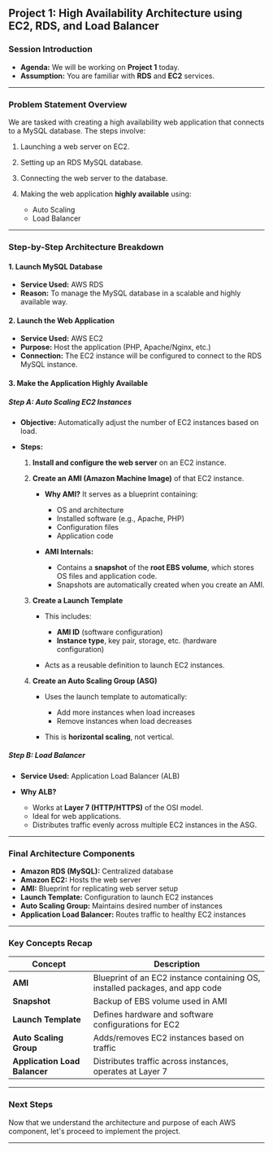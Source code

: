 ## **Project 1: High Availability Architecture using EC2, RDS, and Load Balancer**

### **Session Introduction**

* **Agenda:** We will be working on **Project 1** today.
* **Assumption:** You are familiar with **RDS** and **EC2** services.


---

### **Problem Statement Overview**

We are tasked with creating a high availability web application that connects to a MySQL database. The steps involve:

1. Launching a web server on EC2.
2. Setting up an RDS MySQL database.
3. Connecting the web server to the database.
4. Making the web application **highly available** using:

   * Auto Scaling
   * Load Balancer

---

### **Step-by-Step Architecture Breakdown**

#### **1. Launch MySQL Database**

* **Service Used:** AWS RDS
* **Reason:** To manage the MySQL database in a scalable and highly available way.

#### **2. Launch the Web Application**

* **Service Used:** AWS EC2
* **Purpose:** Host the application (PHP, Apache/Nginx, etc.)
* **Connection:** The EC2 instance will be configured to connect to the RDS MySQL instance.

#### **3. Make the Application Highly Available**

##### **Step A: Auto Scaling EC2 Instances**

* **Objective:** Automatically adjust the number of EC2 instances based on load.
* **Steps:**

  1. **Install and configure the web server** on an EC2 instance.

  2. **Create an AMI (Amazon Machine Image)** of that EC2 instance.

     * **Why AMI?** It serves as a blueprint containing:

       * OS and architecture
       * Installed software (e.g., Apache, PHP)
       * Configuration files
       * Application code
     * **AMI Internals:**

       * Contains a **snapshot** of the **root EBS volume**, which stores OS files and application code.
       * Snapshots are automatically created when you create an AMI.

  3. **Create a Launch Template**

     * This includes:

       * **AMI ID** (software configuration)
       * **Instance type**, key pair, storage, etc. (hardware configuration)
     * Acts as a reusable definition to launch EC2 instances.

  4. **Create an Auto Scaling Group (ASG)**

     * Uses the launch template to automatically:

       * Add more instances when load increases
       * Remove instances when load decreases
     * This is **horizontal scaling**, not vertical.

##### **Step B: Load Balancer**

* **Service Used:** Application Load Balancer (ALB)
* **Why ALB?**

  * Works at **Layer 7 (HTTP/HTTPS)** of the OSI model.
  * Ideal for web applications.
  * Distributes traffic evenly across multiple EC2 instances in the ASG.

---

### **Final Architecture Components**

* **Amazon RDS (MySQL):** Centralized database
* **Amazon EC2:** Hosts the web server
* **AMI:** Blueprint for replicating web server setup
* **Launch Template:** Configuration to launch EC2 instances
* **Auto Scaling Group:** Maintains desired number of instances
* **Application Load Balancer:** Routes traffic to healthy EC2 instances

---

### **Key Concepts Recap**

| Concept                       | Description                                                                  |
| ----------------------------- | ---------------------------------------------------------------------------- |
| **AMI**                       | Blueprint of an EC2 instance containing OS, installed packages, and app code |
| **Snapshot**                  | Backup of EBS volume used in AMI                                             |
| **Launch Template**           | Defines hardware and software configurations for EC2                         |
| **Auto Scaling Group**        | Adds/removes EC2 instances based on traffic                                  |
| **Application Load Balancer** | Distributes traffic across instances, operates at Layer 7                    |

---

### **Next Steps**

Now that we understand the architecture and purpose of each AWS component, let's proceed to implement the project.

---
